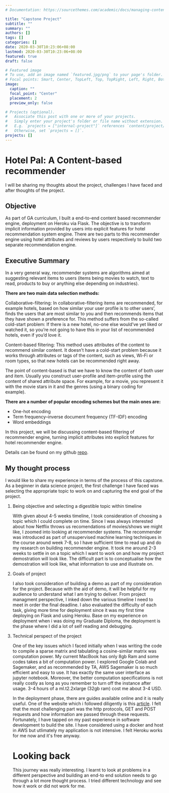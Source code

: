 ```yaml
---
# Documentation: https://sourcethemes.com/academic/docs/managing-content/

title: "Capstone Project"
subtitle: ""
summary: ""
authors: []
tags: []
categories: []
date: 2020-03-30T10:23:06+08:00
lastmod: 2020-03-30T10:23:06+08:00
featured: true
draft: false

# Featured image
# To use, add an image named `featured.jpg/png` to your page's folder.
# Focal points: Smart, Center, TopLeft, Top, TopRight, Left, Right, BottomLeft, Bottom, BottomRight.
image:
  caption: ""
  focal_point: "Center"
  placement: 2
  preview_only: false

# Projects (optional).
#   Associate this post with one or more of your projects.
#   Simply enter your project's folder or file name without extension.
#   E.g. `projects = ["internal-project"]` references `content/project/deep-learning/index.md`.
#   Otherwise, set `projects = []`.
projects: []
---
```


# Hotel Pal: A Content-based recommender

I will be sharing my thoughts about the project, challenges I have faced and after thoughts of the project. 

## Objective

As part of GA curriculum, I built a end-to-end content based recommender engine, deployment on Heroku via Flask. The objective is to transform implicit information provided by users into explicit features for hotel recommendation system engine. There are two parts to this recommender engine using hotel attributes and reviews by users respectively to build two separate recommendation engine. 



## Executive Summary

In a very general way, recommender systems are algorithms aimed at suggesting relevant items to users (items being movies to watch, text to read, products to buy or anything else depending on industries).

**There are two main data selection methods:**

Collaborative-filtering: In collaborative-filtering items are recommended, for example hotels, based on how similar your user profile is to other users’, finds the users that are most similar to you and then recommends items that they have shown a preference for. This method suffers from the so-called cold-start problem: If there is a new hotel, no-one else would’ve yet liked or watched it, so you’re not going to have this in your list of recommended hotels, even if you’d love it.

Content-based filtering: This method uses attributes of the content to recommend similar content. It doesn’t have a cold-start problem because it works through attributes or tags of the content, such as views, Wi-Fi or room types, so that new hotels can be recommended right away.

The point of content-based is that we have to know the content of both user and item. Usually you construct user-profile and item-profile using the content of shared attribute space. For example, for a movie, you represent it with the movie stars in it and the genres (using a binary coding for example).

**There are a number of popular encoding schemes but the main ones are:**

- One-hot encoding
- Term frequency–inverse document frequency (TF-IDF) encoding
- Word embeddings

In this project, we will be discussing content-based filtering of recommender engine, turning implicit attributes into explicit features for hotel recommender engine.

Details can be found on my github [repo](https://github.com/alantancr/Hotel-Recommender).



## My thought process

I would like to share my experience in terms of the  process of this capstone. As a beginner in data science project, the first challenge I have faced was selecting the appropriate topic to work on and capturing the end goal of the project.  

1. Being objective and selecting a digestible topic within timeline

   With given about 4-5 weeks timeline, I took consideration of choosing a topic which I could complete on time.  Since I was always interested about how Netflix throws us recomendations of movies/shows we might like, I zoomed into looking at recommender systems. The recommender was introduced as part of unsupervised machine learning techniques in the course around week 7-8, so I have sufficient time to read up and do my research on building recommender engine. It took me around 2-3 weeks to settle in on a topic which I want to work on and how my project demostration will look like. The  difficult part is to conceptualise how the demostration will look like, what information to use and illustrate on.

   

2. Goals of  project

   I also took consideration of building a demo as part of my consideration for the project. Because with the aid of demo, it will be helpful for my audience to understand what I am trying to deliver. From project managment perspective, I inked down the various timeline I need to meet in order the final deadline. I also evaluated the difficulty of each task, giving more time for deployment since it was my first time deploying on Flask and using Heroku. Base on my experience on deployment when i was doing my Graduate Diploma, the deployment is the phase where I did a lot of self reading and debugging. 

   

3. Technical perspect of the project

   One of the key issues which I faced initially when I was writing the code to compile a sparse matrix and tabulating a cosine-similar matrix was computation power. My current MacBook has only 8gb Ram and some codes takes a bit of computation power. I explored Google Colab and Sagemaker, and as recommended by TA, AWS Sagemaker is so much efficient and easy to use. It has exactly the same user interface as jupyter notebook. Moreover, the better computation specifications is not really costly as  long as you remember to turn off the instance after usage.  3-4 hours of a ml.t2.2xlarge (32gb ram) cost me about 3-4 USD. 

   

   In the deployment phase, there are guides available online and it is really useful. One of the website which i followed diligently is this [article](https://stackabuse.com/deploying-a-flask-application-to-heroku/). I felt that the most challenging part was the http protocols, GET and POST requests and how information are passed through these requests. Fortunately, I have tapped on my past experience in software development to build the site. I have considered using a docker and host in AWS but utlimately my application is not intensive. I felt Heroku works for me now and it's free anyway.

   

   # Looking back

   This journey was really interesting. I learnt to look at problems in a different perspective and building an end-to end solution needs to go through a lot more thought process. I tried different technology and see how it work or did not work for me.

   






